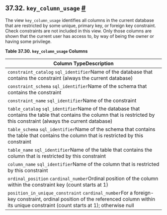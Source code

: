 ## 37.32. `key_column_usage` [#](#INFOSCHEMA-KEY-COLUMN-USAGE)

The view `key_column_usage` identifies all columns in the current database that are restricted by some unique, primary key, or foreign key constraint. Check constraints are not included in this view. Only those columns are shown that the current user has access to, by way of being the owner or having some privilege.

**Table 37.30. `key_column_usage` Columns**

| Column TypeDescription                                                                                                                                                                    |
| ----------------------------------------------------------------------------------------------------------------------------------------------------------------------------------------- |
| `constraint_catalog` `sql_identifier`Name of the database that contains the constraint (always the current database)                                                                      |
| `constraint_schema` `sql_identifier`Name of the schema that contains the constraint                                                                                                       |
| `constraint_name` `sql_identifier`Name of the constraint                                                                                                                                  |
| `table_catalog` `sql_identifier`Name of the database that contains the table that contains the column that is restricted by this constraint (always the current database)                 |
| `table_schema` `sql_identifier`Name of the schema that contains the table that contains the column that is restricted by this constraint                                                  |
| `table_name` `sql_identifier`Name of the table that contains the column that is restricted by this constraint                                                                             |
| `column_name` `sql_identifier`Name of the column that is restricted by this constraint                                                                                                    |
| `ordinal_position` `cardinal_number`Ordinal position of the column within the constraint key (count starts at 1)                                                                          |
| `position_in_unique_constraint` `cardinal_number`For a foreign-key constraint, ordinal position of the referenced column within its unique constraint (count starts at 1); otherwise null |